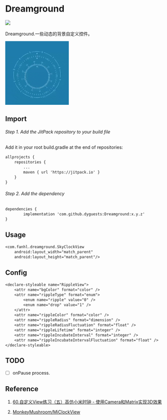 # Dreamground

[![](https://jitpack.io/v/dyguests/Dreamground.svg)](https://jitpack.io/#dyguests/Dreamground)

Dreamground.一些动态的背景自定义控件。

<img src="./graphics/sky.gif" width="40%"/>

## Import

###### Step 1. Add the JitPack repository to your build file

Add it in your root build.gradle at the end of repositories:

	allprojects {
		repositories {
			...
			maven { url 'https://jitpack.io' }
		}
	}

###### Step 2. Add the dependency

	dependencies {
	        implementation 'com.github.dyguests:Dreamground:x.y.z'
	}

## Usage

    <com.fanhl.dreamground.SkyClockView
        android:layout_width="match_parent"
        android:layout_height="match_parent"/>

## Config

    <declare-styleable name="RippleView">
        <attr name="bgColor" format="color" />
        <attr name="rippleType" format="enum">
            <enum name="ripple" value="0" />
            <enum name="drop" value="1" />
        </attr>
        <attr name="rippleColor" format="color" />
        <attr name="rippleRadius" format="dimension" />
        <attr name="rippleRadiusFluctuation" format="float" />
        <attr name="rippleLifetime" format="integer" />
        <attr name="rippleIncubateInterval" format="integer" />
        <attr name="rippleIncubateIntervalFluctuation" format="float" />
    </declare-styleable>

## TODO

- [ ] onPause process.

## Reference

1. [60.自定义View练习（五）高仿小米时钟 - 使用Camera和Matrix实现3D效果](https://blog.csdn.net/qq_31715429/article/details/54668668)

2. [MonkeyMushroom/MiClockView](https://github.com/MonkeyMushroom/MiClockView)